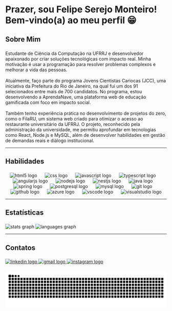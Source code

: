 # Prazer, sou Felipe Serejo Monteiro! Bem-vindo(a) ao meu perfil 😁 

<h2 align="left">Sobre Mim</h2>

###

<p align="left">Estudante de Ciência da Computação na UFRRJ e desenvolvedor apaixonado por criar soluções tecnológicas com impacto real. Minha motivação é usar a programação para resolver problemas complexos e melhorar a vida das pessoas.<br><br>Atualmente, faço parte do programa Jovens Cientistas Cariocas (JCC), uma iniciativa da Prefeitura do Rio de Janeiro, na qual fui um dos 91 selecionados entre mais de 700 candidatos. No programa, estou desenvolvendo a AprendaNave, uma plataforma web de educação gamificada com foco em impacto social.<br><br>Também tenho experiência prática no desenvolvimento de projetos do zero, como o FilaRU, um sistema web criado para otimizar o acesso ao restaurante universitário da UFRRJ. O projeto, reconhecido pela administração da universidade, me permitiu aprofundar em tecnologias como React, Node.js e MySQL, além de desenvolver habilidades em gestão de demandas reais e diálogo institucional.</p>

---

<h2 align="left">Habilidades</h2>

###

<div align="center">
  <img src="https://cdn.jsdelivr.net/gh/devicons/devicon/icons/html5/html5-original.svg" height="40" alt="html5 logo"  />
  <img width="16" />
  <img src="https://cdn.jsdelivr.net/gh/devicons/devicon/icons/css3/css3-original.svg" height="40" alt="css logo"  />
  <img width="16" />
  <img src="https://skillicons.dev/icons?i=js" height="40" alt="javascript logo"  />
  <img width="16" />
  <img src="https://skillicons.dev/icons?i=ts" height="40" alt="typescript logo"  />
  <img width="16" />
  <img src="https://cdn.jsdelivr.net/gh/devicons/devicon/icons/angularjs/angularjs-original.svg" height="40" alt="angularjs logo"  />
  <img width="16" />
  <img src="https://cdn.simpleicons.org/nodedotjs/339933" height="40" alt="nodejs logo"  />
  <img width="16" />
  <img src="https://cdn.jsdelivr.net/gh/devicons/devicon/icons/nestjs/nestjs-original.svg" height="40" alt="nestjs logo"  />
  <img width="16" />
  <img src="https://cdn.jsdelivr.net/gh/devicons/devicon/icons/java/java-original.svg" height="40" alt="java logo"  />
  <img width="16" />
  <img src="https://cdn.jsdelivr.net/gh/devicons/devicon/icons/spring/spring-original.svg" height="40" alt="spring logo"  />
  <img width="16" />
  <img src="https://cdn.jsdelivr.net/gh/devicons/devicon/icons/postgresql/postgresql-original.svg" height="40" alt="postgresql logo"  />
  <img width="16" />
  <img src="https://cdn.jsdelivr.net/gh/devicons/devicon/icons/mysql/mysql-original.svg" height="40" alt="mysql logo"  />
  <img width="16" />
  <img src="https://cdn.jsdelivr.net/gh/devicons/devicon/icons/git/git-original.svg" height="40" alt="git logo"  />
  <img width="16" />
  <img src="https://skillicons.dev/icons?i=github" height="40" alt="github logo"  />
  <img width="16" />
  <img src="https://cdn.jsdelivr.net/gh/devicons/devicon/icons/azure/azure-original.svg" height="40" alt="azure logo"  />
  <img width="16" />
  <img src="https://cdn.jsdelivr.net/gh/devicons/devicon/icons/vscode/vscode-original.svg" height="40" alt="vscode logo"  />
  <img width="16" />
  <img src="https://cdn.jsdelivr.net/gh/devicons/devicon/icons/visualstudio/visualstudio-plain.svg" height="40" alt="visualstudio logo"  />
</div>

---

<h2 align="left">Estatísticas</h2>

###

<div align="left">
  <img src="https://github-readme-stats.vercel.app/api?username=lipe-s-m&hide_title=false&hide_rank=false&show_icons=true&include_all_commits=true&count_private=true&disable_animations=false&theme=gruvbox_light&locale=en&hide_border=false&order=1" height="200" alt="stats graph"  />
  <img src="https://github-readme-stats.vercel.app/api/top-langs?username=lipe-s-m&locale=en&hide_title=false&layout=compact&card_width=320&langs_count=6&theme=gruvbox_light&hide_border=false&order=2" height="200" alt="languages graph"  />
</div>

---

<h2 align="left">Contatos</h2>

###

<div align="left">
  <a href="https://www.linkedin.com/in/felipe-serejo-monteiro/" target="_blank">
    <img src="https://raw.githubusercontent.com/maurodesouza/profile-readme-generator/master/src/assets/icons/social/linkedin/default.svg" width="60" height="40" alt="linkedin logo"  />
  </a>
  <a href="felipe.s.m1609@gmail.com" target="_blank">
    <img src="https://raw.githubusercontent.com/maurodesouza/profile-readme-generator/master/src/assets/icons/social/gmail/default.svg" width="60" height="40" alt="gmail logo"  />
  </a>
  <a href="https://www.instagram.com/lipe.s.m/" target="_blank">
    <img src="https://raw.githubusercontent.com/maurodesouza/profile-readme-generator/master/src/assets/icons/social/instagram/default.svg" width="60" height="40" alt="instagram logo"  />
  </a>
</div>

###

<img src="https://raw.githubusercontent.com/lipe-s-m/lipe-s-m/output/snake.svg" alt="Snake animation" />

###
